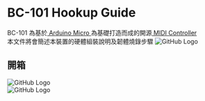 # BC-101 Hookup Guide
BC-101 為基於[ Arduino Micro ](https://store.arduino.cc/usa/arduino-micro)為基礎打造而成的開源[ MIDI Controller ](https://en.wikipedia.org/wiki/MIDI_controller)<br>
本文件將會簡述本裝置的硬體組裝說明及韌體燒錄步驟
![GitHub Logo](https://mainnolab.files.wordpress.com/2021/05/00.png?w=1024)
## 開箱
![GitHub Logo](https://mainnolab.files.wordpress.com/2021/05/00.jpg?w=1024)<br>
![GitHub Logo](https://mainnolab.files.wordpress.com/2021/05/01.jpg?w=1024)<br>
